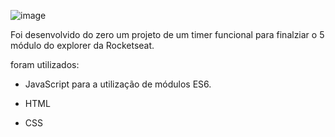 ![image](https://github.com/MatheusToledo246/FocusTimer2/assets/125576377/497b79a5-b5c5-4ca3-848c-db07e9db50c7)

Foi desenvolvido do zero um projeto de um timer funcional para finalziar o 5 módulo do explorer da Rocketseat.

foram utilizados:  

- JavaScript para a utilização de módulos ES6.

- HTML

- CSS 

